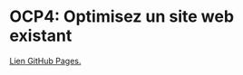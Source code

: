 # OCP4: Optimisez un site web existant

[Lien GitHub Pages.](https://adrianpaulstaron.github.io/OCP4/)

